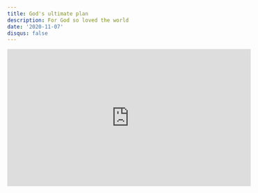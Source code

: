 ```yaml
---
title: God's ultimate plan
description: For God so loved the world
date: '2020-11-07'
disqus: false
---
```


<iframe width="560" height="315" src="https://www.youtube.com/embed/VsTZLl_yClo" frameborder="0" allow="accelerometer; autoplay; clipboard-write; encrypted-media; gyroscope; picture-in-picture" allowfullscreen></iframe>
